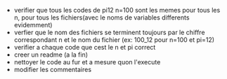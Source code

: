 - verifier que tous les codes de pi12 n=100 sont les memes pour tous les n, pour tous les fichiers(avec le noms de variables differents evidemment)
- verfier que le nom des fichiers se terminent toujours par le chiffre correspondant n et le nom du fichier (ex: 100_12 pour n=100 et pi=12)
- verifier a chaque code que cest le n et pi correct
- creer un readme (a la fin)
- nettoyer le code au fur et a mesure quon l'execute
- modifier les commentaires 
